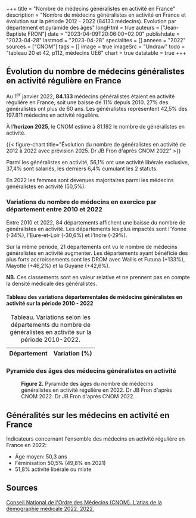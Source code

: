 +++
title = "Nombre de médecins généralistes en activité en France"
description = "Nombre de médecins généralistes en activité en France et évolution sur la période 2012 - 2022 (84133 médecins). Evolution par département et pyramide des âges"
longHtml = true
auteurs = ["Jean-Baptiste FRON"]
date = "2023-04-09T20:06:00+02:00"
publishdate = "2023-04-28"
lastmod = "2023-04-28"
specialites = []
annees = "2022"
sources = ["CNOM"]
tags = []
image = true
imageSrc = "Undraw"
todo = "tableau 20 et 42, p112, médecins UE6"
chart = true
datatable = true
+++

## Évolution du nombre de médecins généralistes en activité régulière en France

Au 1<sup>er</sup> janvier 2022, **84.133** médecins généralistes étaient en activité régulière en France, soit une baisse de 11% depuis 2010. 27% des généralistes ont plus de 60 ans. Les généralistes représentent 42,5% des 197.811 médecins en activité régulière.

À l'**horizon 2025**, le CNOM estime à 81.192 le nombre de généralistes en activité.

{{< figure-chart title="Évolution du nombre de généralistes en activité de 2012 à 2022 avec prévision 2025. Dr JB Fron d'après CNOM 2022" >}}

Parmi les généralistes en activité, 56,1% ont une activité libérale exclusive, 37,4% sont salariés, les derniers 6,4% cumulant les 2 statuts.

En 2022 les femmes sont devenues majoritaires parmi les médecins généralistes en activité (50,5%).

### Variations du nombre de médecins en exercice par département entre 2010 et 2022

Entre 2010 et 2022, 84 départements affichent une baisse du nombre de généralistes en activité. Les départements les plus impactés sont l'Yonne (-34%), l'Eure-et-Loir (-30,6%) et l'Indre (-29%).

Sur la même période, 21 départements ont vu le nombre de médecins généralistes en activité augmenter. Les départements ayant bénéficié des plus forts accroissements sont les DROM avec Wallis et Futuna (+133%), Mayotte (+46,2%) et la Guyane (+42,6%).

**NB.** Ces classements sont en valeur relative et ne prennent pas en compte la densité médicale des généralistes.

#### Tableau des variations départementales de médecins généralistes en activité sur la période 2010 - 2022

<script type="application/ld+json">{"@context": "https://schema.org","@type": "Table","about": "Variations selon les départements du nombre de généralistes en activité sur la période 2010-2022"}</script>
<table id="department-variations" class="table table-sm">
<caption><span class="font-weight-bold">Tableau.</span> Variations selon les départements du nombre de généralistes en activité sur la période 2010-2022.</caption>
<thead>
  <tr>
    <th scope="col">Département</th>
    <th scope="col">Variation (%)</th>
  </tr>
</thead>
</table>

### Pyramide des âges des médecins généralistes en activité

<figure class="figure-chart">
  <div id="chart2"></div>
  <figcaption><b>Figure 2.</b> Pyramide des âges du nombre de médecins généralistes en activité régulière en 2022. Dr JB Fron d'après CNOM 2022. Dr JB Fron d'après CNOM 2022.</figcaption>
</figure>

## Généralités sur les médecins en activité en France

Indicateurs concernant l'ensemble des médecins en activité régulière en France en 2022:

- Âge moyen: 50,3 ans
- Féminisation 50,5% (49,8% en 2021)
- 51,8% activité libérale ou mixte

## Sources

[Conseil National de l'Ordre des Médecins (CNOM). L'atlas de la démographie médicale 2022. 2022.](https://www.conseil-national.medecin.fr/lordre-medecins/conseil-national-lordre/demographie-medicale)

<!-- Data -->
<script>
const chartOptions = {
  series: [{
    name: 'Généralistes',
    data: [92478, 84133, 81192]
  }],
  forecastDataPoints: {
    count: 1,
    fillOpacity: 0.5
  },
  chart: { height: 256},
  plotOptions: { bar: { dataLabels: { position: 'top' }}},
  dataLabels: {
    enabled: true,
    offsetY: -30
  },
  title: { text: 'Nombre de généralistes en activité' },
  xaxis: {
    categories: [2012, 2022, 2025]
  },
  yaxis: { min: 0 }
}
</script>
<script>
const chartOptions2 = {
  series: [{
    name: 'Hommes',
    data: [-2, -13, -43, -161, -726, -3834, -9744, -6412, -4322, -3513, -3263, -3847, -3727, -359]
  },
  {
    name: 'Femmes',
    data: [0, 4, 7, 41, 258, 1510, 6416, 6420, 5122, 4674, 4603, 7430, 6926, 755]
  }],
  chart: { stacked: true },
  colors: ['#4150f5', '#ff0094'],
  dataLabels: {
    enabled: true,
    formatter: function (val) { return Math.abs(val) }
    },
  title: { text: 'Pyramide des âges des médecins généralistes en 2022' },
  xaxis: {
    categories: ['90-94', '85-89', '80-84', '75-79', '70-74', '65-69', '60-64', '55-59', '50-54', '45-49', '40-44', '35-39', '30-34', '25-29'],
    overwriteCategories: ['90-94', '85-89', '80-84', '75-79', '70-74', '65-69', '60-64', '55-59', '50-54', '45-49', '40-44', '35-39', '30-34', '25-29'],
  },
  yaxis: {
    forceNiceScale: false,
    min: -10000,
    max: 10000,
    title: { text: 'Âge' }
  },
  plotOptions: {
    bar: {
      horizontal: true
    }
  },
  tooltip: {
    shared: true,
    // TODO: xaxis formatter: https://apexcharts.com/javascript-chart-demos/bar-charts/custom-datalabels/
    y: {
      formatter: function (val) { return Math.abs(val) }
    }
  }
}
</script>
<script>
  // CNOM 2022 Tableau 16
const dataSource = [{{< data/generalists-department >}}]
window.addEventListener('load', () => {
  $(function () {
    $('#department-variations').DataTable({
      data: dataSource,
      dom: '<"top"f><rt<"bottom"Blip>>',
      // paging: true,
      pageLength: 25
    })
    .on('page.dt', () => {
      $('[data-toggle="tooltip"]').tooltip({placement: 'bottom'})
    })
  })
})
</script>
